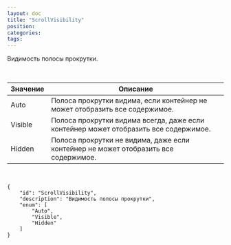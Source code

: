 ```yaml
---
layout: doc
title: "ScrollVisibility"
position: 
categories: 
tags: 
---
```


Видимость полосы прокрутки.

 

|Значение|Описание|
|--------|--------|
|Auto|Полоса прокрутки видима, если контейнер не может отобразить все содержимое.|
|Visible|Полоса прокрутки видима всегда, даже если контейнер может отобразить все содержимое.|
|Hidden|Полоса прокрутки не видима, даже если контейнер не может отобразить все содержимое.|

    

```
{
	"id": "ScrollVisibility",
	"description": "Видимость полосы прокрутки",
	"enum": [
		"Auto",
		"Visible",
		"Hidden"
	]
}
```

 

 

